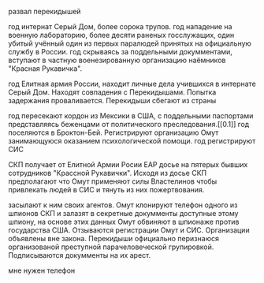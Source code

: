развал перекидышей

год интернат Серый Дом, более сорока трупов.
год нападение на военную лабораторию, более десяти раненых госслужащих, один убитый учённый один из первых паралюдей принятых на официальную службу в России.
год скрываясь за поддельными докумментами, вступают в частную военезированную организацию наёмников "Красная Рукавичка".

год Елитная армия России, находит личные дела учившихся в интернате Серый Дом. Находят совпадения с Перекидышами. Попытка задержания проваливается. Перекидыши сбегают из страны

год пересекают кордон из Мексики в США, с поддельными паспортами представляясь беженцами от политического преследования.[[0.1]]
год поселяются в Броктон-Бей. Регистрируют организацию Омут занимающуюся оказанием психологической помощи. 
год регистрируют СИС

СКП получает от Елитной Армии Росии ЕАР досье на пятерых бывших сотрудников "Крассной Рукавички". Исходя из досье СКП предполагают что Омут применяют силы Властелинов чтобы привлекать людей в СИС и тянуть из них пожертвования.

засылают к ним своих агентов. Омут клонируют телефон одного из шпионов СКП и залазят в секретные докумменты доступные этому шпиону, на основе этих данных Омут обвиняют в шпионаже против государства США. Отзываются регистрации Омут и СИС. Организации объявлены вне закона. Перекидыши официально перизнаюся организованой преступной парачеловеческой групировкой. Подписываются докумменты на их арест. 

мне нужен телефон   